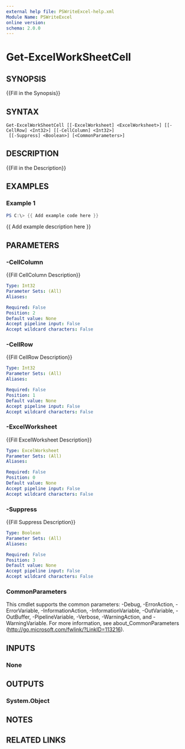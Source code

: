 ```yaml
---
external help file: PSWriteExcel-help.xml
Module Name: PSWriteExcel
online version:
schema: 2.0.0
---
```


# Get-ExcelWorkSheetCell

## SYNOPSIS
{{Fill in the Synopsis}}

## SYNTAX

```
Get-ExcelWorkSheetCell [[-ExcelWorksheet] <ExcelWorksheet>] [[-CellRow] <Int32>] [[-CellColumn] <Int32>]
 [[-Suppress] <Boolean>] [<CommonParameters>]
```

## DESCRIPTION
{{Fill in the Description}}

## EXAMPLES

### Example 1
```powershell
PS C:\> {{ Add example code here }}
```

{{ Add example description here }}

## PARAMETERS

### -CellColumn
{{Fill CellColumn Description}}

```yaml
Type: Int32
Parameter Sets: (All)
Aliases:

Required: False
Position: 2
Default value: None
Accept pipeline input: False
Accept wildcard characters: False
```

### -CellRow
{{Fill CellRow Description}}

```yaml
Type: Int32
Parameter Sets: (All)
Aliases:

Required: False
Position: 1
Default value: None
Accept pipeline input: False
Accept wildcard characters: False
```

### -ExcelWorksheet
{{Fill ExcelWorksheet Description}}

```yaml
Type: ExcelWorksheet
Parameter Sets: (All)
Aliases:

Required: False
Position: 0
Default value: None
Accept pipeline input: False
Accept wildcard characters: False
```

### -Suppress
{{Fill Suppress Description}}

```yaml
Type: Boolean
Parameter Sets: (All)
Aliases:

Required: False
Position: 3
Default value: None
Accept pipeline input: False
Accept wildcard characters: False
```

### CommonParameters
This cmdlet supports the common parameters: -Debug, -ErrorAction, -ErrorVariable, -InformationAction, -InformationVariable, -OutVariable, -OutBuffer, -PipelineVariable, -Verbose, -WarningAction, and -WarningVariable. For more information, see about_CommonParameters (http://go.microsoft.com/fwlink/?LinkID=113216).

## INPUTS

### None

## OUTPUTS

### System.Object
## NOTES

## RELATED LINKS
